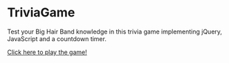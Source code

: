 # TriviaGame
Test your Big Hair Band knowledge in this trivia game implementing jQuery, JavaScript and a countdown timer.

[Click here to play the game!](https://amylumpkin.github.io/TriviaGame/)






